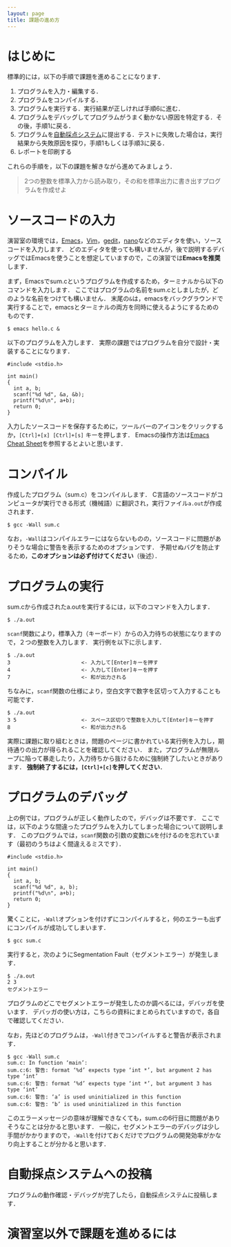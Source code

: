 ```yaml
---
layout: page
title: 課題の進め方
---
```


# はじめに

標準的には，以下の手順で課題を進めることになります．

1. プログラムを入力・編集する．
2. プログラムをコンパイルする．
3. プログラムを実行する．実行結果が正しければ手順6に進む．
4. プログラムをデバッグしてプログラムがうまく動かない原因を特定する．その後，手順1に戻る．
5. プログラムを[自動採点システム](https://130.34.192.88/)に提出する．テストに失敗した場合は，実行結果から失敗原因を探り，手順1もしくは手順3に戻る．
6. レポートを印刷する

これらの手順を，以下の課題を解きながら進めてみましょう．

> 2つの整数を標準入力から読み取り，その和を標準出力に書き出すプログラムを作成せよ

# ソースコードの入力

演習室の環境では，[Emacs](https://www.gnu.org/software/emacs/)，[Vim](http://www.vim.org/)，[gedit](https://wiki.gnome.org/Apps/Gedit)，[nano](http://www.nano-editor.org/)などのエディタを使い，ソースコードを入力します．
どのエディタを使っても構いませんが，後で説明するデバッグではEmacsを使うことを想定していますので，この演習では**Emacsを推奨**します．

まず，Emacsでsum.cというプログラムを作成するため，ターミナルから以下のコマンドを入力します．
ここではプログラムの名前をsum.cとしましたが，どのような名前をつけても構いません．
末尾の`&`は，emacsをバックグラウンドで実行することで，emacsとターミナルの両方を同時に使えるようにするためのものです．

```
$ emacs hello.c &
```

以下のプログラムを入力します．
実際の課題ではプログラムを自分で設計・実装することになります．

```
#include <stdio.h>

int main()
{
  int a, b;
  scanf("%d %d", &a, &b);
  printf("%d\n", a+b);
  return 0;
}
```

入力したソースコードを保存するために，ツールバーのアイコンをクリックするか，`[Ctrl]+[x] [Ctrl]+[s]` キーを押します．
Emacsの操作方法は[Emacs Cheat Sheet](http://www.programming-knowledge.com/images/archive/b/b7/20130114094201!Emacs_Cheat_Sheet.pdf)を参照するとよいと思います．

# コンパイル

作成したプログラム（sum.c）をコンパイルします．
C言語のソースコードがコンピュータが実行できる形式（機械語）に翻訳され，実行ファイル`a.out`が作成されます．

```
$ gcc -Wall sum.c
```

なお，`-Wall`はコンパイルエラーにはならないものの，ソースコードに問題がありそうな場合に警告を表示するためのオプションです．
予期せぬバグを防止するため，**このオプションは必ず付けてください**（後述）．

# プログラムの実行

sum.cから作成されたa.outを実行するには，以下のコマンドを入力します．

```
$ ./a.out
```

`scanf`関数により，標準入力（キーボード）からの入力待ちの状態になりますので，２つの整数を入力します．
実行例を以下に示します．

```
$ ./a.out
3                       <- 入力して[Enter]キーを押す
4                       <- 入力して[Enter]キーを押す
7                       <- 和が出力される
```

ちなみに，`scanf`関数の仕様により，空白文字で数字を区切って入力することも可能です．

```
$ ./a.out
3 5                     <- スペース区切りで整数を入力して[Enter]キーを押す
8                       <- 和が出力される
```

実際に課題に取り組むときは，問題のページに書かれている実行例を入力し，期待通りの出力が得られることを確認してください．
また，プログラムが無限ループに陥って暴走したり，入力待ちから抜けるために強制終了したいときがあります．
**強制終了するには，`[Ctrl]+[c]`を押してください**．

# プログラムのデバッグ

上の例では，プログラムが正しく動作したので，デバッグは不要です．
ここでは，以下のような間違ったプログラムを入力してしまった場合について説明します．
このプログラムでは，`scanf`関数の引数の変数に`&`を付けるのを忘れています（最初のうちはよく間違えるミスです）．

```
#include <stdio.h>

int main()
{
  int a, b;
  scanf("%d %d", a, b);
  printf("%d\n", a+b);
  return 0;
}
```

驚くことに，`-Wall`オプションを付けずにコンパイルすると，何のエラーも出ずにコンパイルが成功してしまいます．

```
$ gcc sum.c
```

実行すると，次のようにSegmentation Fault（セグメントエラー）が発生します．

```
$ ./a.out
2 3
セグメントエラー
```

プログラムのどこでセグメントエラーが発生したのか調べるには，デバッガを使います．
デバッガの使い方は，こちらの資料にまとめられていますので，各自で確認してください．

なお，先ほどのプログラムは，`-Wall`付きでコンパイルすると警告が表示されます．

```
$ gcc -Wall sum.c
sum.c: In function ‘main’:
sum.c:6: 警告: format ‘%d’ expects type ‘int *’, but argument 2 has type ‘int’
sum.c:6: 警告: format ‘%d’ expects type ‘int *’, but argument 3 has type ‘int’
sum.c:6: 警告: ‘a’ is used uninitialized in this function
sum.c:6: 警告: ‘b’ is used uninitialized in this function
```

このエラーメッセージの意味が理解できなくても，sum.cの6行目に問題がありそうなことは分かると思います．
一般に，セグメントエラーのデバッグは少し手間がかかりますので，`-Wall`を付けておくだけでプログラムの開発効率がかなり向上することが分かると思います．

# 自動採点システムへの投稿

プログラムの動作確認・デバッグが完了したら，自動採点システムに投稿します．


# 演習室以外で課題を進めるには
